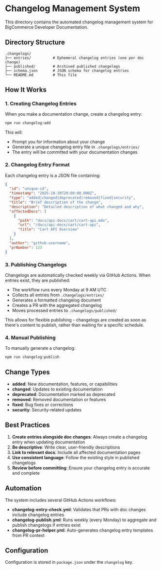 # Changelog Management System

This directory contains the automated changelog management system for BigCommerce Developer Documentation.

## Directory Structure

```
.changelogs/
├── entries/          # Ephemeral changelog entries (one per doc change)
├── published/        # Archived published changelogs
├── schema.json       # JSON schema for changelog entries
└── README.md         # This file
```

## How It Works

### 1. Creating Changelog Entries

When you make a documentation change, create a changelog entry:

```bash
npm run changelog:add
```

This will:
- Prompt you for information about your change
- Generate a unique changelog entry file in `.changelogs/entries/`
- The entry will be committed with your documentation changes

### 2. Changelog Entry Format

Each changelog entry is a JSON file containing:

```json
{
  "id": "unique-id",
  "timestamp": "2025-10-30T20:00:00.000Z",
  "type": "added|changed|deprecated|removed|fixed|security",
  "title": "Brief description of the change",
  "description": "Detailed description of what changed and why",
  "affectedDocs": [
    {
      "path": "docs/api-docs/cart/cart-api.mdx",
      "url": "/docs/api-docs/cart/cart-api",
      "title": "Cart API Overview"
    }
  ],
  "author": "github-username",
  "prNumber": 123
}
```

### 3. Publishing Changelogs

Changelogs are automatically checked weekly via GitHub Actions. When entries exist, they are published:

- The workflow runs every Monday at 9 AM UTC
- Collects all entries from `.changelogs/entries/`
- Generates a formatted changelog document
- Creates a PR with the aggregated changelog
- Moves processed entries to `.changelogs/published/`

This allows for flexible publishing - changelogs are created as soon as there's content to publish, rather than waiting for a specific schedule.

### 4. Manual Publishing

To manually generate a changelog:

```bash
npm run changelog:publish
```

## Change Types

- **added**: New documentation, features, or capabilities
- **changed**: Updates to existing documentation
- **deprecated**: Documentation marked as deprecated
- **removed**: Removed documentation or features
- **fixed**: Bug fixes or corrections
- **security**: Security-related updates

## Best Practices

1. **Create entries alongside doc changes**: Always create a changelog entry when updating documentation
2. **Be descriptive**: Write clear, user-friendly descriptions
3. **Link to relevant docs**: Include all affected documentation pages
4. **Use consistent language**: Follow the existing style in published changelogs
5. **Review before committing**: Ensure your changelog entry is accurate and complete

## Automation

The system includes several GitHub Actions workflows:

- **changelog-entry-check.yml**: Validates that PRs with doc changes include changelog entries
- **changelog-publish.yml**: Runs weekly (every Monday) to aggregate and publish changelogs if entries exist
- **changelog-pr-helper.yml**: Auto-generates changelog entry templates from PR context

## Configuration

Configuration is stored in `package.json` under the `changelog` key.
